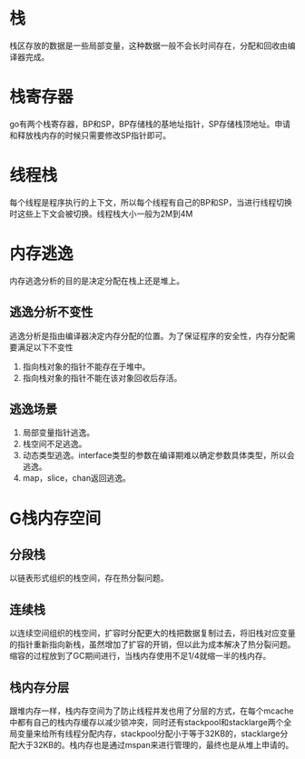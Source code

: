 # 栈
栈区存放的数据是一些局部变量，这种数据一般不会长时间存在，分配和回收由编译器完成。

# 栈寄存器
go有两个栈寄存器，BP和SP，BP存储栈的基地址指针，SP存储栈顶地址。申请和释放栈内存的时候只需要修改SP指针即可。

# 线程栈
每个线程是程序执行的上下文，所以每个线程有自己的BP和SP，当进行线程切换时这些上下文会被切换。线程栈大小一般为2M到4M

# 内存逃逸
内存逃逸分析的目的是决定分配在栈上还是堆上。
## 逃逸分析不变性
逃逸分析是指由编译器决定内存分配的位置。为了保证程序的安全性，内存分配需要满足以下不变性
1. 指向栈对象的指针不能存在于堆中。
2. 指向栈对象的指针不能在该对象回收后存活。

## 逃逸场景
1. 局部变量指针逃逸。
2. 栈空间不足逃逸。
3. 动态类型逃逸。interface类型的参数在编译期难以确定参数具体类型，所以会逃逸。
4. map，slice，chan返回逃逸。

# G栈内存空间

## 分段栈
以链表形式组织的栈空间，存在热分裂问题。
## 连续栈
以连续空间组织的栈空间，扩容时分配更大的栈把数据复制过去，将旧栈对应变量的指针重新指向新栈，虽然增加了扩容的开销，但以此为成本解决了热分裂问题。缩容的过程放到了GC期间进行，当栈内存使用不足1/4就缩一半的栈内存。

## 栈内存分层
跟堆内存一样，栈内存空间为了防止线程并发也用了分层的方式，在每个mcache中都有自己的栈内存缓存以减少锁冲突，同时还有stackpool和stacklarge两个全局变量来给所有线程分配内存，stackpool分配小于等于32KB的，stacklarge分配大于32KB的。栈内存也是通过mspan来进行管理的，最终也是从堆上申请的。

